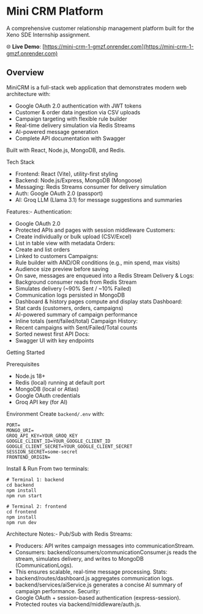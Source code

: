 # Mini CRM Platform

A comprehensive customer relationship management platform built for the Xeno SDE Internship assignment.

🌐 **Live Demo**: [https://mini-crm-1-gmzf.onrender.com](https://mini-crm-1-gmzf.onrender.com)

## Overview

MiniCRM is a full-stack web application that demonstrates modern web architecture with:
- Google OAuth 2.0 authentication with JWT tokens
- Customer & order data ingestion via CSV uploads
- Campaign targeting with flexible rule builder
- Real-time delivery simulation via Redis Streams
- AI-powered message generation
- Complete API documentation with Swagger

Built with React, Node.js, MongoDB, and Redis.

Tech Stack
- Frontend: React (Vite), utility-first styling
- Backend: Node.js/Express, MongoDB (Mongoose)
- Messaging: Redis Streams consumer for delivery simulation
- Auth: Google OAuth 2.0 (passport)
- AI: Groq LLM (Llama 3.1) for message suggestions and summaries

Features:-
Authentication:
- Google OAuth 2.0
- Protected APIs and pages with session middleware
Customers:
- Create individually or bulk upload (CSV/Excel)
- List in table view with metadata
Orders:
- Create and list orders
- Linked to customers
Campaigns:
- Rule builder with AND/OR conditions (e.g., min spend, max visits)
- Audience size preview before saving
- On save, messages are enqueued into a Redis Stream
Delivery & Logs:
- Background consumer reads from Redis Stream
- Simulates delivery (~90% Sent / ~10% Failed)
- Communication logs persisted in MongoDB
- Dashboard & history pages compute and display stats
Dashboard:
- Stat cards (customers, orders, campaigns)
- AI-powered summary of campaign performance
- Inline totals (sent/failed/total)
Campaign History:
- Recent campaigns with Sent/Failed/Total counts
- Sorted newest first
API Docs:
- Swagger UI with key endpoints

Getting Started

Prerequisites
- Node.js 18+
- Redis (local) running at default port
- MongoDB (local or Atlas)
- Google OAuth credentials
- Groq API key (for AI)

Environment
Create `backend/.env` with:
```
PORT=
MONGO_URI=
GROQ_API_KEY=YOUR_GROQ_KEY
GOOGLE_CLIENT_ID=YOUR_GOOGLE_CLIENT_ID
GOOGLE_CLIENT_SECRET=YOUR_GOOGLE_CLIENT_SECRET
SESSION_SECRET=some-secret
FRONTEND_ORIGIN=
```

Install & Run
From two terminals:

```
# Terminal 1: backend
cd backend
npm install
npm run start

# Terminal 2: frontend
cd frontend
npm install
npm run dev
```
Architecture Notes:-
Pub/Sub with Redis Streams:
- Producers: API writes campaign messages into communicationStream.
- Consumers: backend/consumers/communicationConsumer.js reads the stream, simulates delivery, and writes to MongoDB (CommunicationLogs).
- This ensures scalable, real-time message processing.
Stats:
- backend/routes/dashboard.js aggregates communication logs.
- backend/services/aiService.js generates a concise AI summary of campaign performance.
Security:
- Google OAuth + session-based authentication (express-session).
- Protected routes via backend/middleware/auth.js.


